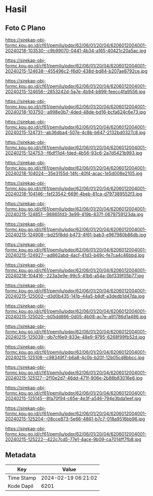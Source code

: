 # Hasil

## Foto C Plano

https://sirekap-obj-formc.kpu.go.id/cf61/pemilu/pdpr/62/06/01/20/04/6206012004001-20240218-103530--c9b99070-0441-4b34-a165-40421c20a5ac.jpg

https://sirekap-obj-formc.kpu.go.id/cf61/pemilu/pdpr/62/06/01/20/04/6206012004001-20240215-124638--455496c2-f6d0-438d-bd84-b207ae8792ce.jpg

https://sirekap-obj-formc.kpu.go.id/cf61/pemilu/pdpr/62/06/01/20/04/6206012004001-20240215-124656--2853242d-5a7e-4b94-b899-feecc4fa9556.jpg

https://sirekap-obj-formc.kpu.go.id/cf61/pemilu/pdpr/62/06/01/20/04/6206012004001-20240218-103750--a998e0b7-4ded-48de-bd16-bcfa624c6e73.jpg

https://sirekap-obj-formc.kpu.go.id/cf61/pemilu/pdpr/62/06/01/20/04/6206012004001-20240215-124731--ab36dba4-507e-4c8b-b647-2132bd0327c8.jpg

https://sirekap-obj-formc.kpu.go.id/cf61/pemilu/pdpr/62/06/01/20/04/6206012004001-20240215-124753--f6df11d4-fded-4b56-93c6-2a7d5421b993.jpg

https://sirekap-obj-formc.kpu.go.id/cf61/pemilu/pdpr/62/06/01/20/04/6206012004001-20240218-104024--35e3155d-14fc-40f4-acac-1e5d008e2105.jpg

https://sirekap-obj-formc.kpu.go.id/cf61/pemilu/pdpr/62/06/01/20/04/6206012004001-20240218-104146--fef23542-669f-4beb-81ca-d797389552f3.jpg

https://sirekap-obj-formc.kpu.go.id/cf61/pemilu/pdpr/62/06/01/20/04/6206012004001-20240215-124851--98865fd3-3e99-419b-837f-0679759123da.jpg

https://sirekap-obj-formc.kpu.go.id/cf61/pemilu/pdpr/62/06/01/20/04/6206012004001-20240215-124908--bd25f8dd-b473-4f61-bab3-e967980b86db.jpg

https://sirekap-obj-formc.kpu.go.id/cf61/pemilu/pdpr/62/06/01/20/04/6206012004001-20240215-124927--ad862abd-4acf-41d3-b49c-fe7ca4c46bbd.jpg

https://sirekap-obj-formc.kpu.go.id/cf61/pemilu/pdpr/62/06/01/20/04/6206012004001-20240218-104416--223a3e9e-99c5-41b6-a54a-0bf339f05b77.jpg

https://sirekap-obj-formc.kpu.go.id/cf61/pemilu/pdpr/62/06/01/20/04/6206012004001-20240215-125002--d3d0b435-141b-44a5-b8df-a3dedb1d47da.jpg

https://sirekap-obj-formc.kpu.go.id/cf61/pemilu/pdpr/62/06/01/20/04/6206012004001-20240215-125020--b05dd866-0d05-4b08-ac7e-a91786d1a486.jpg

https://sirekap-obj-formc.kpu.go.id/cf61/pemilu/pdpr/62/06/01/20/04/6206012004001-20240215-125039--db7cf6e9-833e-48e9-9795-6268f99fb52d.jpg

https://sirekap-obj-formc.kpu.go.id/cf61/pemilu/pdpr/62/06/01/20/04/6206012004001-20240215-125108--c98349f7-b6a8-4c0b-b20f-12b05cd8bbcc.jpg

https://sirekap-obj-formc.kpu.go.id/cf61/pemilu/pdpr/62/06/01/20/04/6206012004001-20240215-125127--2f10e2d7-46dd-471f-906e-2b88b83016e6.jpg

https://sirekap-obj-formc.kpu.go.id/cf61/pemilu/pdpr/62/06/01/20/04/6206012004001-20240215-125145--8fa70f94-c65e-4e3f-a546-794e3bda1eef.jpg

https://sirekap-obj-formc.kpu.go.id/cf61/pemilu/pdpr/62/06/01/20/04/6206012004001-20240215-125204--08cce873-5e66-4861-b7c7-018a9516bb96.jpg

https://sirekap-obj-formc.kpu.go.id/cf61/pemilu/pdpr/62/06/01/20/04/6206012004001-20240215-125222--422c7cd5-77e1-4ace-9b09-ca7014ff7fb8.jpg


## Metadata

| Key        | Value               |
| ---------- | ------------------- |
| Time Stamp | 2024-02-19 06:21:02 |
| Kode Dapil | 6201                |



